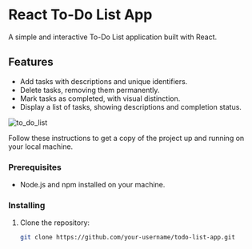# React To-Do List App

A simple and interactive To-Do List application built with React.

## Features

- Add tasks with descriptions and unique identifiers.
- Delete tasks, removing them permanently.
- Mark tasks as completed, with visual distinction.
- Display a list of tasks, showing descriptions and completion status.


![to_do_list](https://github.com/AnkitSin24/TO_DO_LIST/assets/89828727/26b220aa-a389-4fc9-af6f-f2b06f2def77)


Follow these instructions to get a copy of the project up and running on your local machine.

### Prerequisites

- Node.js and npm installed on your machine.

### Installing

1. Clone the repository:

   ```bash
   git clone https://github.com/your-username/todo-list-app.git

